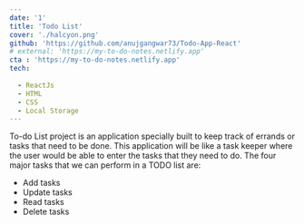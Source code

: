 ```yaml
---
date: '1'
title: 'Todo List'
cover: './halcyon.png'
github: 'https://github.com/anujgangwar73/Todo-App-React'
# external: 'https://my-to-do-notes.netlify.app'
cta : 'https://my-to-do-notes.netlify.app'
tech:
  
  - ReactJs
  - HTML
  - CSS
  - Local Storage
---
```



To-do List project is an application specially built to keep track of errands or tasks that need to be done. This application will be like a task keeper where the user would be able to enter the tasks that they need to do. The four major tasks that we can perform in a TODO list are:
<ul>
<li>Add tasks</li>
<li>Update tasks</li>
<li>Read tasks</li>
<li>Delete tasks</li>
</ul>